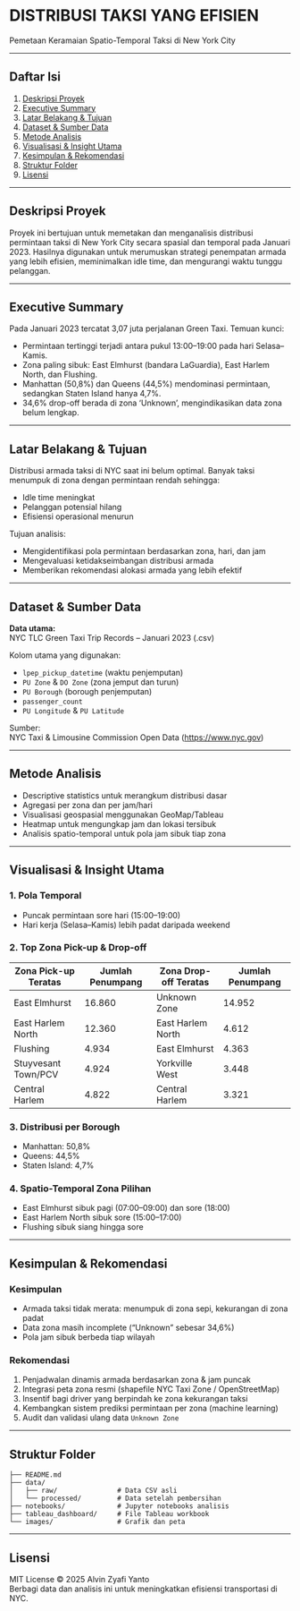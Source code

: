 # DISTRIBUSI TAKSI YANG EFISIEN  
Pemetaan Keramaian Spatio-Temporal Taksi di New York City  

---

## Daftar Isi

1. [Deskripsi Proyek](#deskripsi-proyek)  
2. [Executive Summary](#executive-summary)  
3. [Latar Belakang & Tujuan](#latar-belakang--tujuan)  
4. [Dataset & Sumber Data](#dataset--sumber-data)  
5. [Metode Analisis](#metode-analisis)  
6. [Visualisasi & Insight Utama](#visualisasi--insight-utama)  
7. [Kesimpulan & Rekomendasi](#kesimpulan--rekomendasi)  
8. [Struktur Folder](#struktur-folder)   
9. [Lisensi](#lisensi)  

---

## Deskripsi Proyek

Proyek ini bertujuan untuk memetakan dan menganalisis distribusi permintaan taksi di New York City secara spasial dan temporal pada Januari 2023. Hasilnya digunakan untuk merumuskan strategi penempatan armada yang lebih efisien, meminimalkan idle time, dan mengurangi waktu tunggu pelanggan.

---

## Executive Summary

Pada Januari 2023 tercatat 3,07 juta perjalanan Green Taxi. Temuan kunci:

- Permintaan tertinggi terjadi antara pukul 13:00–19:00 pada hari Selasa–Kamis.  
- Zona paling sibuk: East Elmhurst (bandara LaGuardia), East Harlem North, dan Flushing.  
- Manhattan (50,8%) dan Queens (44,5%) mendominasi permintaan, sedangkan Staten Island hanya 4,7%.  
- 34,6% drop-off berada di zona ‘Unknown’, mengindikasikan data zona belum lengkap.  

---

## Latar Belakang & Tujuan

Distribusi armada taksi di NYC saat ini belum optimal. Banyak taksi menumpuk di zona dengan permintaan rendah sehingga:

- Idle time meningkat  
- Pelanggan potensial hilang  
- Efisiensi operasional menurun  

Tujuan analisis:

- Mengidentifikasi pola permintaan berdasarkan zona, hari, dan jam  
- Mengevaluasi ketidakseimbangan distribusi armada  
- Memberikan rekomendasi alokasi armada yang lebih efektif  

---

## Dataset & Sumber Data

**Data utama:**  
NYC TLC Green Taxi Trip Records – Januari 2023 (.csv)  

Kolom utama yang digunakan:  
- `lpep_pickup_datetime` (waktu penjemputan)  
- `PU Zone` & `DO Zone` (zona jemput dan turun)  
- `PU Borough` (borough penjemputan)  
- `passenger_count`  
- `PU Longitude` & `PU Latitude`  

Sumber:  
NYC Taxi & Limousine Commission Open Data (https://www.nyc.gov)  

---

## Metode Analisis

- Descriptive statistics untuk merangkum distribusi dasar  
- Agregasi per zona dan per jam/hari  
- Visualisasi geospasial menggunakan GeoMap/Tableau  
- Heatmap untuk mengungkap jam dan lokasi tersibuk  
- Analisis spatio-temporal untuk pola jam sibuk tiap zona  

---

## Visualisasi & Insight Utama

### 1. Pola Temporal

- Puncak permintaan sore hari (15:00–19:00)  
- Hari kerja (Selasa–Kamis) lebih padat daripada weekend  

### 2. Top Zona Pick-up & Drop-off

| Zona Pick-up Teratas | Jumlah Penumpang | Zona Drop-off Teratas | Jumlah Penumpang |
|----------------------|------------------|-----------------------|------------------|
| East Elmhurst        | 16.860           | Unknown Zone          | 14.952           |
| East Harlem North    | 12.360           | East Harlem North     | 4.612            |
| Flushing             | 4.934            | East Elmhurst         | 4.363            |
| Stuyvesant Town/PCV  | 4.924            | Yorkville West        | 3.448            |
| Central Harlem       | 4.822            | Central Harlem        | 3.321            |

### 3. Distribusi per Borough

- Manhattan: 50,8%  
- Queens: 44,5%  
- Staten Island: 4,7%  

### 4. Spatio-Temporal Zona Pilihan

- East Elmhurst sibuk pagi (07:00–09:00) dan sore (18:00)  
- East Harlem North sibuk sore (15:00–17:00)  
- Flushing sibuk siang hingga sore  

---

## Kesimpulan & Rekomendasi

### Kesimpulan

- Armada taksi tidak merata: menumpuk di zona sepi, kekurangan di zona padat  
- Data zona masih incomplete (“Unknown” sebesar 34,6%)  
- Pola jam sibuk berbeda tiap wilayah  

### Rekomendasi

1. Penjadwalan dinamis armada berdasarkan zona & jam puncak  
2. Integrasi peta zona resmi (shapefile NYC Taxi Zone / OpenStreetMap)  
3. Insentif bagi driver yang berpindah ke zona kekurangan taksi  
4. Kembangkan sistem prediksi permintaan per zona (machine learning)  
5. Audit dan validasi ulang data `Unknown Zone`  

---

## Struktur Folder

```
├── README.md  
├── data/  
│   ├── raw/               # Data CSV asli  
│   └── processed/         # Data setelah pembersihan  
├── notebooks/             # Jupyter notebooks analisis  
├── tableau_dashboard/     # File Tableau workbook  
└── images/                # Grafik dan peta  
```

---

## Lisensi

MIT License © 2025 Alvin Zyafi Yanto  
Berbagi data dan analisis ini untuk meningkatkan efisiensi transportasi di NYC.
